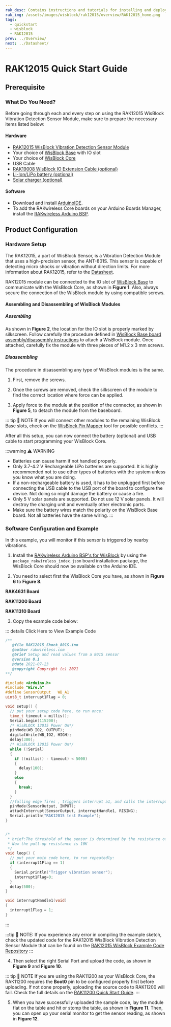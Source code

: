```yaml
---
rak_desc: Contains instructions and tutorials for installing and deploying your RAK12015. Instructions are written in a detailed and step-by-step manner for an easier experience in setting up your device. Aside from the hardware configuration, it also contains a software setup that includes detailed example codes that will help you get started.
rak_img: /assets/images/wisblock/rak12015/overview/RAK12015_home.png
tags:
  - quickstart
  - wisblock
  - RAK12015
prev: ../Overview/
next: ../Datasheet/
---
```


# RAK12015 Quick Start Guide



## Prerequisite

### What Do You Need?

Before going through each and every step on using the RAK12015 WisBlock Vibration Detection Sensor Module, make sure to prepare the necessary items listed below:

#### Hardware

- [RAK12015 WisBlock Vibration Detection Sensor Module](https://store.rakwireless.com/products/wisblock-vibration-sensor-rak12015?utm_source=RAK12015&utm_medium=Document&utm_campaign=BuyFromStore)
- Your choice of [WisBlock Base](https://store.rakwireless.com/collections/wisblock-base) with IO slot
- Your choice of [WisBlock Core](https://store.rakwireless.com/collections/wisblock-core)
- USB Cable
- [RAK19008 WisBlock IO Extension Cable (optional)](https://store.rakwireless.com/products/wisblock-io-extension-cable-rak19008?utm_source=RAK19008&utm_medium=Document&utm_campaign=BuyFromStore)
- [Li-Ion/LiPo battery (optional)](https://store.rakwireless.com/collections/wisblock-accessory/products/battery-connector-cable?utm_source=BatteryConnector&utm_medium=Document&utm_campaign=BuyFromStore)
- [Solar charger (optional)](https://store.rakwireless.com/collections/wisblock-accessory/products/solar-panel-connector-cable?utm_source=SolarPanelConnector&utm_medium=Document&utm_campaign=BuyFromStore)

#### Software

- Download and install [ArduinoIDE](https://www.arduino.cc/en/Main/Software).
- To add the RAKwireless Core boards on your Arduino Boards Manager, install the [RAKwireless Arduino BSP](https://github.com/RAKWireless/RAKwireless-Arduino-BSP-Index).

## Product Configuration

### Hardware Setup

The RAK12015, a part of WisBlock Sensor, is a Vibration Detection Module that uses a high-precision sensor, the ANT-801S. This sensor is capable of detecting micro shocks or vibration without direction limits. For more information about RAK12015, refer to the [Datasheet](../Datasheet/).

RAK12015 module can be connected to the IO slot of [WisBlock Base](https://docs.rakwireless.com/Product-Categories/WisBlock/#wisblock-base) to communicate with the WisBlock Core, as shown in **Figure 1**. Also, always secure the connection of the WisBlock module by using compatible screws.

<rk-img
  src="/assets/images/wisblock/rak12015/quickstart/connection.png"
  width="80%"
  caption="RAK12015 Connection to WisBlock Base"
/>

#### Assembling and Disassembling of WisBlock Modules

##### Assembling

As shown in **Figure 2**, the location for the IO slot is properly marked by silkscreen. Follow carefully the procedure defined in [WisBlock Base board assembly/disassembly instructions](https://docs.rakwireless.com/Knowledge-Hub/Learn/RAK5005-O-Baseboard-Installation-Guide/) to attach a WisBlock module. Once attached, carefully fix the module with three pieces of M1.2 x 3&nbsp;mm screws.

<rk-img
  src="/assets/images/wisblock/rak12015/quickstart/mounting-mechanism.png"
  width="70%"
  caption="RAK12015 assembly to WisBlock Base"
/>

##### Disassembling

The procedure in disassembling any type of WisBlock modules is the same.

1. First, remove the screws.

<rk-img
  src="/assets/images/wisblock/rak12015/quickstart/removing_screw.png"
  width="70%"
  caption="Removing screws from the WisBlock module"
/>

2. Once the screws are removed, check the silkscreen of the module to find the correct location where force can be applied.

<rk-img
  src="/assets/images/wisblock/rak12015/quickstart/detach_silkscreen.png"
  width="70%"
  caption="Detaching silkscreen on the WisBlock module"
/>

3. Apply force to the module at the position of the connector, as shown in **Figure 5**, to detach the module from the baseboard.

<rk-img
  src="/assets/images/wisblock/rak12015/quickstart/detach_module.png"
  width="70%"
  caption="Applying even forces on the proper location of a WisBlock module"
/>

::: tip 📝 NOTE
If you will connect other modules to the remaining WisBlock Base slots, check on the [WisBlock Pin Mapper](https://docs.rakwireless.com/Knowledge-Hub/Pin-Mapper/) tool for possible conflicts.
:::

After all this setup, you can now connect the battery (optional) and USB cable to start programming your WisBlock Core.

:::warning ⚠️ WARNING
- Batteries can cause harm if not handled properly.
- Only 3.7-4.2&nbsp;V Rechargeable LiPo batteries are supported. It is highly recommended not to use other types of batteries with the system unless you know what you are doing.
- If a non-rechargeable battery is used, it has to be unplugged first before connecting the USB cable to the USB port of the board to configure the device. Not doing so might damage the battery or cause a fire.
- Only 5&nbsp;V solar panels are supported. Do not use 12&nbsp;V solar panels. It will destroy the charging unit and eventually other electronic parts.
- Make sure the battery wires match the polarity on the WisBlock Base board. Not all batteries have the same wiring.
:::

### Software Configuration and Example

In this example, you will monitor if this sensor is triggered by nearby vibrations.

1. Install the [RAKwireless Arduino BSP's for WisBlock](https://github.com/RAKWireless/RAKwireless-Arduino-BSP-Index) by using the `package_rakwireless_index.json` board installation package, the WisBlock Core should now be available on the Arduino IDE.

2. You need to select first the WisBlock Core you have, as shown in **Figure 6** to **Figure 8**.

**RAK4631 Board**
<rk-img
  src="/assets/images/wisblock/rak12015/quickstart/selectboard4631.png"
  width="100%"
  caption="Selecting RAK4631 as WisBlock Core"
/>

**RAK11200 Board**
<rk-img
  src="/assets/images/wisblock/rak12015/quickstart/selectboard11200.png"
  width="100%"
  caption="Selecting RAK11200 as WisBlock Core"
/>

**RAK11310 Board**
<rk-img
  src="/assets/images/wisblock/rak12015/quickstart/selectboard11300.png"
  width="100%"
  caption="Selecting RAK11300 as WisBlock Core"
/>

3. Copy the example code below:

::: details Click Here to View Example Code
```c
/**
   @file RAK12015_Shock_801S.ino
   @author rakwireless.com
   @brief Setup and read values from a 801S sensor
   @version 0.1
   @date 2021-07-23
   @copyright Copyright (c) 2021
**/

#include <Arduino.h>
#include "Wire.h"
#define SensorOutput   WB_A1
uint8_t interrupt1Flag = 0;

void setup() {
  // put your setup code here, to run once:
  time_t timeout = millis();
  Serial.begin(115200);
  /* WisBLOCK 12015 Power On*/
  pinMode(WB_IO2, OUTPUT);
  digitalWrite(WB_IO2, HIGH);
  delay(300);
  /* WisBLOCK 12015 Power On*/
  while (!Serial)
  {
    if ((millis() - timeout) < 5000)
    {
      delay(100);
    }
    else
    {
      break;
    }
  }
  //falling edge fires , triggers interrupt a1, and calls the interrupt flag function
  pinMode(SensorOutput, INPUT);
  attachInterrupt(SensorOutput, interruptHandle1, RISING);
  Serial.println("RAK12015 test Example");
}


/*
 * brief:The threshold of the sensor is determined by the resistance of the pull-up resistor.
 * Now the pull-up resistance is 10K
 */
void loop() {
  // put your main code here, to run repeatedly:
  if (interrupt1Flag == 1)
  {
    Serial.println("Trigger vibration sensor");
    interrupt1Flag=0;
  }
  delay(500);
}

void interruptHandle1(void)
{
  interrupt1Flag = 1;
}
```
:::

:::tip 📝 NOTE:
If you experience any error in compiling the example sketch, check the updated code for the RAK12015 WisBlock Vibration Detection Sensor Module that can be found on the [RAK12015 WisBlock Example Code Repository](https://github.com/RAKWireless/WisBlock/tree/561cfc8ad9d1b0f8c8f2e5c7223f5fd4d45f273f/examples/common/IO/RAK12015_Shock_801S.ino)
:::

4. Then select the right Serial Port and upload the code, as shown in **Figure 9** and **Figure 10**.

::: tip 📝 NOTE
If you are using the RAK11200 as your WisBlock Core, the RAK11200 requires the **Boot0** pin to be configured properly first before uploading. If not done properly, uploading the source code to RAK11200 will fail. Check the full details on the [RAK11200 Quick Start Guide](https://docs.rakwireless.com/Product-Categories/WisBlock/RAK11200/Quickstart/#uploading-to-wisblock).
:::


<rk-img
  src="/assets/images/wisblock/rak12015/quickstart/selecting_port.png"
  width="100%"
  caption="Selecting the correct Serial Port"
/>

<rk-img
  src="/assets/images/wisblock/rak12015/quickstart/upload.png"
  width="100%"
  caption="Uploading the sample code"
/>

5. When you have successfully uploaded the sample code, lay the module flat on the table and hit or stomp the table, as shown in **Figure 11**. Then, you can open up your serial monitor to get the sensor reading, as shown in **Figure 12**.

<rk-img
  src="/assets/images/wisblock/rak12015/quickstart/hitting_desk.png"
  width="60%"
  caption="Hitting the desk or table to create vibrations"
/>

<rk-img
  src="/assets/images/wisblock/rak12015/quickstart/serial_monitor.png"
  width="100%"
  caption="Triggered sensor reading in Serial Monitor"
/>


